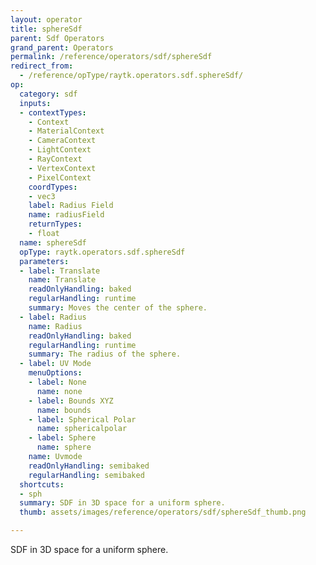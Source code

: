 ```yaml
---
layout: operator
title: sphereSdf
parent: Sdf Operators
grand_parent: Operators
permalink: /reference/operators/sdf/sphereSdf
redirect_from:
  - /reference/opType/raytk.operators.sdf.sphereSdf/
op:
  category: sdf
  inputs:
  - contextTypes:
    - Context
    - MaterialContext
    - CameraContext
    - LightContext
    - RayContext
    - VertexContext
    - PixelContext
    coordTypes:
    - vec3
    label: Radius Field
    name: radiusField
    returnTypes:
    - float
  name: sphereSdf
  opType: raytk.operators.sdf.sphereSdf
  parameters:
  - label: Translate
    name: Translate
    readOnlyHandling: baked
    regularHandling: runtime
    summary: Moves the center of the sphere.
  - label: Radius
    name: Radius
    readOnlyHandling: baked
    regularHandling: runtime
    summary: The radius of the sphere.
  - label: UV Mode
    menuOptions:
    - label: None
      name: none
    - label: Bounds XYZ
      name: bounds
    - label: Spherical Polar
      name: sphericalpolar
    - label: Sphere
      name: sphere
    name: Uvmode
    readOnlyHandling: semibaked
    regularHandling: semibaked
  shortcuts:
  - sph
  summary: SDF in 3D space for a uniform sphere.
  thumb: assets/images/reference/operators/sdf/sphereSdf_thumb.png

---
```



SDF in 3D space for a uniform sphere.
